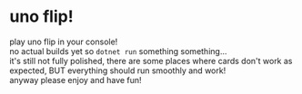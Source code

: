 # uno flip!
play uno flip in your console!<br>
no actual builds yet so `dotnet run` something something...<br>
it's still not fully polished, there are some places where cards don't work as expected, BUT everything should run smoothly and work!<br>
anyway please enjoy and have fun!